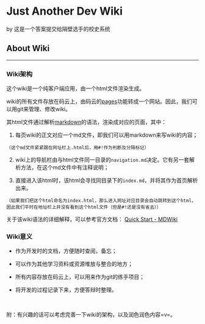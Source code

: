 Just Another Dev Wiki
=====
by 这是一个答案提交给隔壁选手的校史系统



## About Wiki
----

### Wiki架构

这个wiki是一个纯客户端应用，由一个html文件渲染生成。

wiki的所有文件存放在码云上，由码云的[pages](http://www.oschina.net/news/73980/gitosc-pages)功能转成一个网站。因此，我们可以用git来管理、修改wiki。

其html文件通过解析[markdown](http://www.jianshu.com/p/1e402922ee32/)的语法，渲染成对应的页面，其中：

1. 每页wiki的正文对应一个md文件，即我们可以用markdown来写wiki的内容；

  `（这个md文件紧紧跟在网址栏上.html后，用#!作为判断及分隔标记）`

2. wiki上的导航栏由与html文件同一目录的`navigation.md`决定。它有另一套解析方法，在这个md文件中有注释说明；

3. 直接进入该html时，该html会寻找同目录下的`index.md`，并将其作为首页解析出来。

  `（如果我们把这个html命名为index.html，那么进入网址对应目录会自动跳转到这个html，因此我们平时在地址栏上并没有看到这个html文件（但是#!还是没有省去））`


关于该wiki语法的详细解释，可以参考官方文档：
[Quick Start - MDWiki](http://dynalon.github.io/mdwiki/#!quickstart.md)
　　

### Wiki意义

* 作为开发时的文档，方便随时查阅，备忘；

* 可以作为其他学习资料或资源堆放与整合的地方；

* 所有内容存放在码云上，可以用来作为git的练手项目；

* 将开发的过程记录下来，方便答辩时整理。

  ​

附：有兴趣的话可以考虑完善一下wiki的架构，以及润色润色内容=v=。


